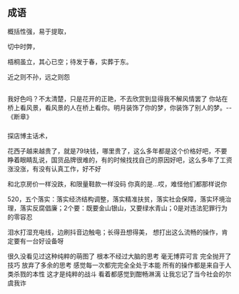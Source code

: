 



## 成语
概括性强，易于提取，


切中时弊，






















梧桐虽立，其心已空；待发于春，实葬于东。

近之则不孙，远之则怨


##
我好色吗？不太清楚，只是花开的正艳，不去欣赏到显得我不解风情罢了
你站在桥上看风景，看风景的人在桥上看你。明月装饰了你的梦，你装饰了别人的梦。--《断章》


###
探店博主话术，



花西子越来越贵了，就是79块钱，哪里贵了，这么多年都是这个价格好吧，不要睁着眼睛乱说，国货品牌很难的，有的时候找找自己的原因好吧，这么多年了工资涨没涨，有没有认真工作，好不好


和北京房价一样没跌，和限量鞋款一样没码
你真的是...哎，难怪他们都那样说你

520，五个落实：落实经济结构调整，落实精准扶贫，落实社会保障，落实环境治理，落实反腐倡廉；2个要：既要金山银山，又要绿水青山；0是对违法犯罪行为的零容忍

泪水打湿充电线，边刷抖音边触电；长得丑想得美，
想打出这么流畅的操作，肯定要有一台好设备呀




很久没看见过这种纯粹的萌图了 根本不经过大脑的思考 毫无博弈可言 完全抛开了技巧 放弃了多余的思考 感觉每一次都完完全全处于本能 所有的操作都是来自于人类杀戮的本性 这才是纯粹的战斗 看着都感觉到酣畅淋漓 让我忘记了当今社会的尔虞我诈










